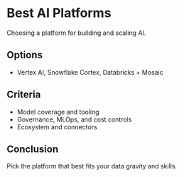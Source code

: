 # Best AI Platforms

Choosing a platform for building and scaling AI.

## Options
- Vertex AI, Snowflake Cortex, Databricks + Mosaic

## Criteria
- Model coverage and tooling
- Governance, MLOps, and cost controls
- Ecosystem and connectors

## Conclusion
Pick the platform that best fits your data gravity and skills.
